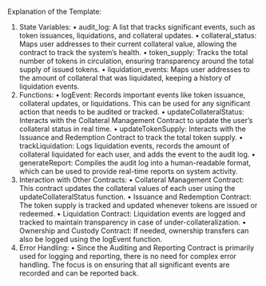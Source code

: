 Explanation of the Template:

1.	State Variables:
	•	audit_log: A list that tracks significant events, such as token issuances, liquidations, and collateral updates.
	•	collateral_status: Maps user addresses to their current collateral value, allowing the contract to track the system’s health.
	•	token_supply: Tracks the total number of tokens in circulation, ensuring transparency around the total supply of issued tokens.
	•	liquidation_events: Maps user addresses to the amount of collateral that was liquidated, keeping a history of liquidation events.
2.	Functions:
	•	logEvent: Records important events like token issuance, collateral updates, or liquidations. This can be used for any significant action that needs to be audited or tracked.
	•	updateCollateralStatus: Interacts with the Collateral Management Contract to update the user’s collateral status in real time.
	•	updateTokenSupply: Interacts with the Issuance and Redemption Contract to track the total token supply.
	•	trackLiquidation: Logs liquidation events, records the amount of collateral liquidated for each user, and adds the event to the audit log.
	•	generateReport: Compiles the audit log into a human-readable format, which can be used to provide real-time reports on system activity.
3.	Interaction with Other Contracts:
	•	Collateral Management Contract: This contract updates the collateral values of each user using the updateCollateralStatus function.
	•	Issuance and Redemption Contract: The token supply is tracked and updated whenever tokens are issued or redeemed.
	•	Liquidation Contract: Liquidation events are logged and tracked to maintain transparency in case of under-collateralization.
	•	Ownership and Custody Contract: If needed, ownership transfers can also be logged using the logEvent function.
4.	Error Handling:
	•	Since the Auditing and Reporting Contract is primarily used for logging and reporting, there is no need for complex error handling. The focus is on ensuring that all significant events are recorded and can be reported back.
